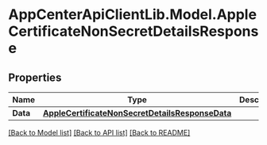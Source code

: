 # AppCenterApiClientLib.Model.AppleCertificateNonSecretDetailsResponse
## Properties

Name | Type | Description | Notes
------------ | ------------- | ------------- | -------------
**Data** | [**AppleCertificateNonSecretDetailsResponseData**](AppleCertificateNonSecretDetailsResponseData.md) |  | [optional] 

[[Back to Model list]](../README.md#documentation-for-models) [[Back to API list]](../README.md#documentation-for-api-endpoints) [[Back to README]](../README.md)

